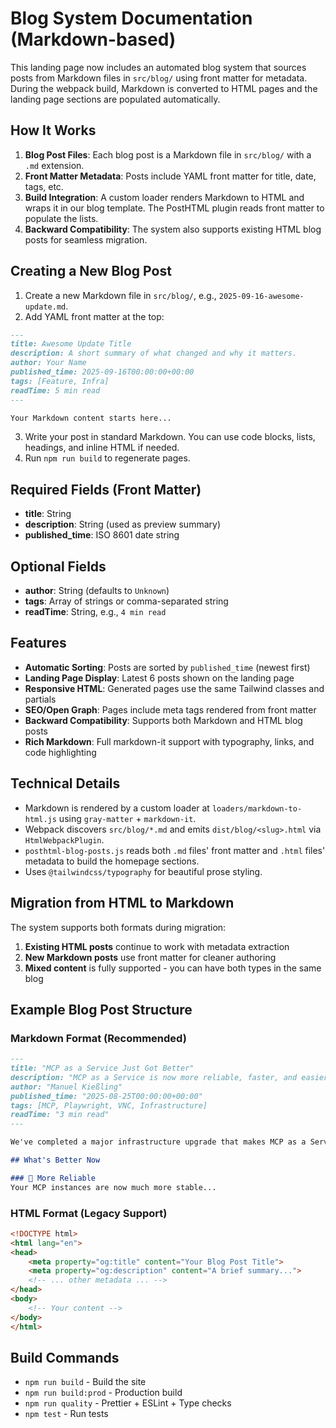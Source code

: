 # Blog System Documentation (Markdown-based)

This landing page now includes an automated blog system that sources posts from Markdown files in `src/blog/` using front matter for metadata. During the webpack build, Markdown is converted to HTML pages and the landing page sections are populated automatically.

## How It Works

1. **Blog Post Files**: Each blog post is a Markdown file in `src/blog/` with a `.md` extension.
2. **Front Matter Metadata**: Posts include YAML front matter for title, date, tags, etc.
3. **Build Integration**: A custom loader renders Markdown to HTML and wraps it in our blog template. The PostHTML plugin reads front matter to populate the lists.
4. **Backward Compatibility**: The system also supports existing HTML blog posts for seamless migration.

## Creating a New Blog Post

1. Create a new Markdown file in `src/blog/`, e.g., `2025-09-16-awesome-update.md`.
2. Add YAML front matter at the top:

```md
---
title: Awesome Update Title
description: A short summary of what changed and why it matters.
author: Your Name
published_time: 2025-09-16T00:00:00+00:00
tags: [Feature, Infra]
readTime: 5 min read
---

Your Markdown content starts here...
```

3. Write your post in standard Markdown. You can use code blocks, lists, headings, and inline HTML if needed.
4. Run `npm run build` to regenerate pages.

## Required Fields (Front Matter)

- **title**: String
- **description**: String (used as preview summary)
- **published_time**: ISO 8601 date string

## Optional Fields

- **author**: String (defaults to `Unknown`)
- **tags**: Array of strings or comma-separated string
- **readTime**: String, e.g., `4 min read`

## Features

- **Automatic Sorting**: Posts are sorted by `published_time` (newest first)
- **Landing Page Display**: Latest 6 posts shown on the landing page
- **Responsive HTML**: Generated pages use the same Tailwind classes and partials
- **SEO/Open Graph**: Pages include meta tags rendered from front matter
- **Backward Compatibility**: Supports both Markdown and HTML blog posts
- **Rich Markdown**: Full markdown-it support with typography, links, and code highlighting

## Technical Details

- Markdown is rendered by a custom loader at `loaders/markdown-to-html.js` using `gray-matter` + `markdown-it`.
- Webpack discovers `src/blog/*.md` and emits `dist/blog/<slug>.html` via `HtmlWebpackPlugin`.
- `posthtml-blog-posts.js` reads both `.md` files' front matter and `.html` files' metadata to build the homepage sections.
- Uses `@tailwindcss/typography` for beautiful prose styling.

## Migration from HTML to Markdown

The system supports both formats during migration:

1. **Existing HTML posts** continue to work with metadata extraction
2. **New Markdown posts** use front matter for cleaner authoring
3. **Mixed content** is fully supported - you can have both types in the same blog

## Example Blog Post Structure

### Markdown Format (Recommended)
```md
---
title: "MCP as a Service Just Got Better"
description: "MCP as a Service is now more reliable, faster, and easier to use thanks to our recent infrastructure improvements."
author: "Manuel Kießling"
published_time: "2025-08-25T00:00:00+00:00"
tags: [MCP, Playwright, VNC, Infrastructure]
readTime: "3 min read"
---

We've completed a major infrastructure upgrade that makes MCP as a Service more reliable, faster, and easier to use than ever before.

## What's Better Now

### 🎯 More Reliable
Your MCP instances are now much more stable...
```

### HTML Format (Legacy Support)
```html
<!DOCTYPE html>
<html lang="en">
<head>
    <meta property="og:title" content="Your Blog Post Title">
    <meta property="og:description" content="A brief summary...">
    <!-- ... other metadata ... -->
</head>
<body>
    <!-- Your content -->
</body>
</html>
```

## Build Commands

- `npm run build` - Build the site
- `npm run build:prod` - Production build
- `npm run quality` - Prettier + ESLint + Type checks
- `npm test` - Run tests
